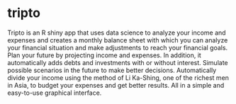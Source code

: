 # tripto
Tripto is an R shiny app that uses data science to analyze your income and expenses and creates a monthly balance sheet with which you can analyze your financial situation and make adjustments to reach your financial goals.
Plan your future by projecting income and expenses. In addition, it automatically adds debts and investments with or without interest. Simulate possible scenarios in the future to make better decisions.
Automatically divide your income using the method of Li Ka-Shing, one of the richest men in Asia, to budget your expenses and get better results.
All in a simple and easy-to-use graphical interface.
